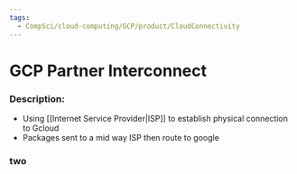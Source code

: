 ```yaml
---
tags:
  - CompSci/cloud-computing/GCP/product/CloudConnectivity
---
```

# GCP Partner Interconnect
### Description:
- Using [[Internet Service Provider|ISP]] to establish physical connection to Gcloud
- Packages sent to a mid way ISP then route to google
### two